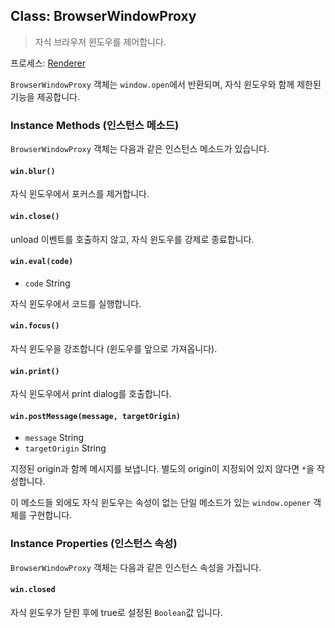 ## Class: BrowserWindowProxy

> 자식 브라우저 윈도우를 제어합니다.

프로세스: [Renderer](../glossary.md#renderer-process)

`BrowserWindowProxy` 객체는 `window.open`에서 반환되며, 자식 윈도우와 함께 제한된 기능을 제공합니다.

### Instance Methods (인스턴스 메소드)

`BrowserWindowProxy` 객체는 다음과 같은 인스턴스 메소드가 있습니다.

#### `win.blur()`

자식 윈도우에서 포커스를 제거합니다.

#### `win.close()`

unload 이벤트를 호출하지 않고, 자식 윈도우를 강제로 종료합니다.

#### `win.eval(code)`

* `code` String

자식 윈도우에서 코드를 실행합니다.

#### `win.focus()`

자식 윈도우을 강조합니다 (윈도우를 앞으로 가져옵니다).

#### `win.print()`

자식 윈도우에서 print dialog를 호출합니다.

#### `win.postMessage(message, targetOrigin)`

* `message` String
* `targetOrigin` String

지정된 origin과 함께 메시지를 보냅니다. 별도의 origin이 지정되어 있지 않다면 `*`을 작성합니다.

이 메소드들 외에도 자식 윈도우는 속성이 없는 단일 메소드가 있는 `window.opener` 객체를 구현합니다.

### Instance Properties (인스턴스 속성)

`BrowserWindowProxy` 객체는 다음과 같은 인스턴스 속성을 가집니다.

#### `win.closed`

자식 윈도우가 닫힌 후에 true로 설정된 `Boolean`값 입니다.